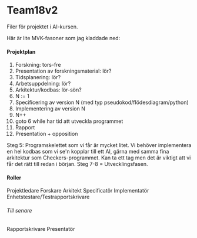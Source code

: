Team18v2
========

Filer för projektet i AI-kursen.

Här är lite MVK-fasoner som jag kladdade ned:

#### Projektplan

1. Forskning: tors-fre
2. Presentation av forskningsmaterial: lör?
3. Tidsplanering: lör?
4. Arbetsuppdelning: lör?
5. Arkitektur/kodbas: lör-sön?
6. N := 1
7. Specificering av version N (med typ pseudokod/flödesdiagram/python)
8. Implementering av version N
9. N++
10. goto 6 while har tid att utveckla programmet
11. Rapport
12. Presentation + opposition

Steg 5: Programskelettet som vi får är mycket litet. Vi behöver implementera en hel kodbas som vi se'n kopplar till ett AI, gärna med samma fina arkitektur som Checkers-programmet. Kan ta ett tag men det är viktigt att vi får det rätt till redan i början.
Steg 7-8 = Utvecklingsfasen.

#### Roller
Projektledare
Forskare
Arkitekt
Specificatör
Implementatör
Enhetstestare/Testrapportskrivare
###### Till senare
Rapportskrivare
Presentatör
